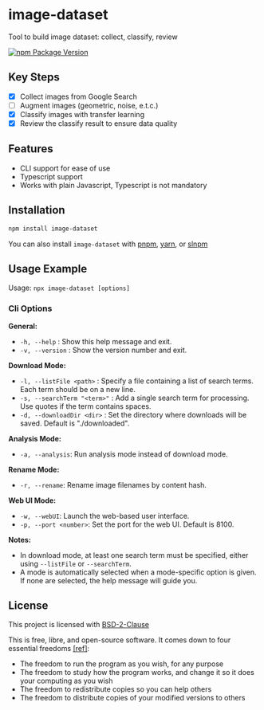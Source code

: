 # image-dataset

Tool to build image dataset: collect, classify, review

[![npm Package Version](https://img.shields.io/npm/v/image-dataset)](https://www.npmjs.com/package/image-dataset)

## Key Steps

- [x] Collect images from Google Search
- [ ] Augment images (geometric, noise, e.t.c.)
- [x] Classify images with transfer learning
- [x] Review the classify result to ensure data quality

## Features

- CLI support for ease of use
- Typescript support
- Works with plain Javascript, Typescript is not mandatory

## Installation

```bash
npm install image-dataset
```

You can also install `image-dataset` with [pnpm](https://pnpm.io/), [yarn](https://yarnpkg.com/), or [slnpm](https://github.com/beenotung/slnpm)

## Usage Example

Usage: `npx image-dataset [options]`

### Cli Options

**General:**

- `-h, --help` : Show this help message and exit.
- `-v, --version` : Show the version number and exit.

**Download Mode:**

- `-l, --listFile <path>` : Specify a file containing a list of search terms. Each term should be on a new line.
- `-s, --searchTerm "<term>"` : Add a single search term for processing. Use quotes if the term contains spaces.
- `-d, --downloadDir <dir>` : Set the directory where downloads will be saved. Default is "./downloaded".

**Analysis Mode:**

- `-a, --analysis`: Run analysis mode instead of download mode.

**Rename Mode:**

- `-r, --rename`: Rename image filenames by content hash.

**Web UI Mode:**

- `-w, --webUI`: Launch the web-based user interface.
- `-p, --port <number>`: Set the port for the web UI. Default is 8100.

**Notes:**

- In download mode, at least one search term must be specified, either using `--listFile` or `--searchTerm`.
- A mode is automatically selected when a mode-specific option is given. If none are selected, the help message will guide you.

## License

This project is licensed with [BSD-2-Clause](./LICENSE)

This is free, libre, and open-source software. It comes down to four essential freedoms [[ref]](https://seirdy.one/2021/01/27/whatsapp-and-the-domestication-of-users.html#fnref:2):

- The freedom to run the program as you wish, for any purpose
- The freedom to study how the program works, and change it so it does your computing as you wish
- The freedom to redistribute copies so you can help others
- The freedom to distribute copies of your modified versions to others
